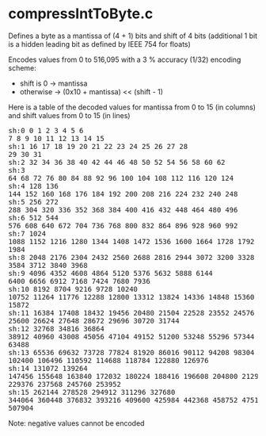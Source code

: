 # compressIntToByte.c 
Defines   a byte as a mantissa of (4 + 1) bits and shift of 4 bits
   (additional 1 bit is a hidden leading bit as defined by IEEE 754 for floats)
   
 Encodes values from 0 to 516,095 with a 3 % accuracy (1/32)
  encoding scheme:
-   shift is 0 -> mantissa
-   otherwise  -> (0x10 + mantissa) << (shift - 1)

Here is a table of the decoded values for mantissa from 0 to 15 (in columns)
  and shift values from 0 to 15 (in lines)<pre>sh:0       0      1      2      3      4      5      6      7      8      9     10     11     12     13     14     15<br>sh:1      16     17     18     19     20     21     22     23     24     25     26     27     28     29     30     31<br>sh:2      32     34     36     38     40     42     44     46     48     50     52     54     56     58     60     62<br>sh:3      64     68     72     76     80     84     88     92     96    100    104    108    112    116    120    124<br>sh:4     128    136    144    152    160    168    176    184    192    200    208    216    224    232    240    248<br>sh:5     256    272    288    304    320    336    352    368    384    400    416    432    448    464    480    496<br>sh:6     512    544    576    608    640    672    704    736    768    800    832    864    896    928    960    992<br>sh:7    1024   1088   1152   1216   1280   1344   1408   1472   1536   1600   1664   1728   1792   1856   1920   1984<br>sh:8    2048   2176   2304   2432   2560   2688   2816   2944   3072   3200   3328   3456   3584   3712   3840   3968<br>sh:9    4096   4352   4608   4864   5120   5376   5632   5888   6144   6400   6656   6912   7168   7424   7680   7936<br>sh:10   8192   8704   9216   9728  10240  10752  11264  11776  12288  12800  13312  13824  14336  14848  15360  15872<br>sh:11  16384  17408  18432  19456  20480  21504  22528  23552  24576  25600  26624  27648  28672  29696  30720  31744<br>sh:12  32768  34816  36864  38912  40960  43008  45056  47104  49152  51200  53248  55296  57344  59392  61440  63488<br>sh:13  65536  69632  73728  77824  81920  86016  90112  94208  98304 102400 106496 110592 114688 118784 122880 126976<br>sh:14 131072 139264 147456 155648 163840 172032 180224 188416 196608 204800 212992 221184 229376 237568 245760 253952<br>sh:15 262144 278528 294912 311296 327680 344064 360448 376832 393216 409600 425984 442368 458752 475136 491520 507904</pre>
 Note: negative values cannot be encoded
